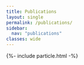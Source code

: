 ```yaml
---
title: Publications
layout: single
permalink: /publications/
sidebar:
  nav: "publications"
classes: wide
---
```






<script async src="https://badge.dimensions.ai/badge.js" charset="utf-8"></script>
{%- include particle.html -%}

<div class="imageright" id="particles-js"></div>
<div id="particles-js1" class="imageleft"></div>   